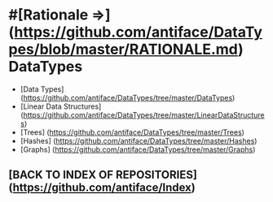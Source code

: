 #[Rationale =>] (https://github.com/antiface/DataTypes/blob/master/RATIONALE.md)
DataTypes
=========
* [Data Types] (https://github.com/antiface/DataTypes/tree/master/DataTypes)
* [Linear Data Structures] (https://github.com/antiface/DataTypes/tree/master/LinearDataStructures)
* [Trees] (https://github.com/antiface/DataTypes/tree/master/Trees)
* [Hashes] (https://github.com/antiface/DataTypes/tree/master/Hashes)
* [Graphs] (https://github.com/antiface/DataTypes/tree/master/Graphs)

## [BACK TO INDEX OF REPOSITORIES] (https://github.com/antiface/Index)
